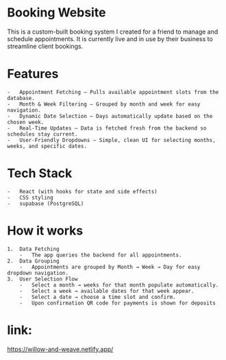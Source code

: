 # Booking Website
This is a custom-built booking system I created for a friend to manage and schedule appointments.
It is currently live and in use by their business to streamline client bookings.

# Features
	-	Appointment Fetching – Pulls available appointment slots from the database.
	-	Month & Week Filtering – Grouped by month and week for easy navigation.
	-	Dynamic Date Selection – Days automatically update based on the chosen week.
	-	Real-Time Updates – Data is fetched fresh from the backend so schedules stay current.
	-	User-Friendly Dropdowns – Simple, clean UI for selecting months, weeks, and specific dates.

# Tech Stack
	-	React (with hooks for state and side effects)
    -   CSS styling
    -   supabase (PostgreSQL)

# How it works
    1.	Data Fetching
	    -   The app queries the backend for all appointments.
	2.	Data Grouping
	    -	Appointments are grouped by Month → Week → Day for easy dropdown navigation.
	3.	User Selection Flow
	    -	Select a month → weeks for that month populate automatically.
	    -	Select a week → available dates for that week appear.
	    -	Select a date → choose a time slot and confirm.
        -   Upon confirmation QR code for payments is shown for deposits

# link:
https://willow-and-weave.netlify.app/ 
    